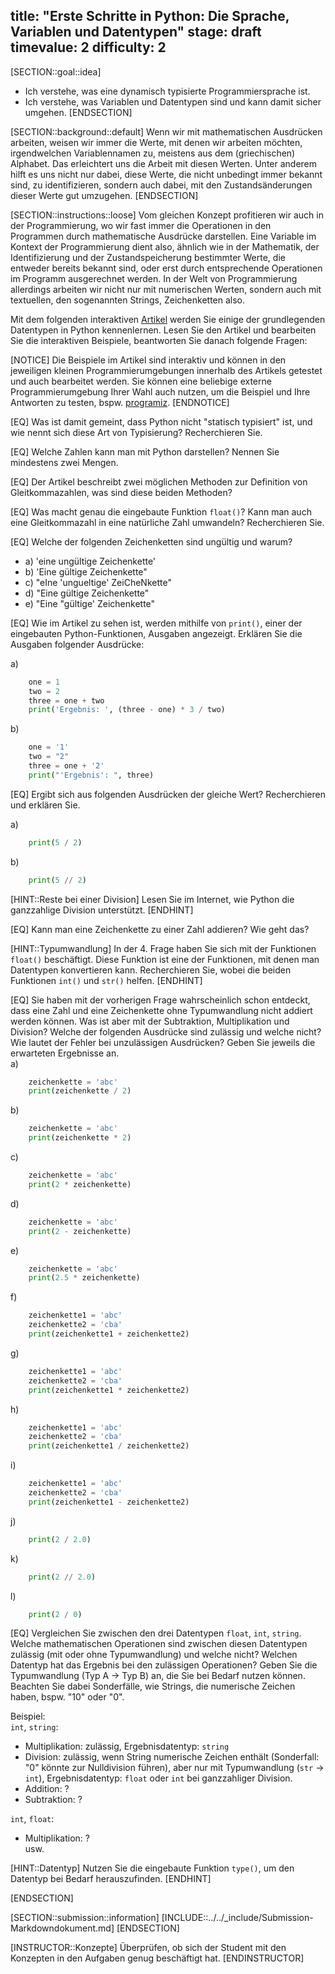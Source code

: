 title: "Erste Schritte in Python: Die Sprache, Variablen und Datentypen"
stage: draft
timevalue: 2
difficulty: 2
---
[SECTION::goal::idea]
- Ich verstehe, was eine dynamisch typisierte Programmiersprache ist.
- Ich verstehe, was Variablen und Datentypen sind und kann damit sicher umgehen.
[ENDSECTION]

[SECTION::background::default]
Wenn wir mit mathematischen Ausdrücken arbeiten, weisen wir immer die Werte, mit denen wir arbeiten möchten, irgendwelchen Variablennamen zu, meistens aus dem (griechischen) Alphabet. Das erleichtert uns die Arbeit mit diesen Werten. Unter anderem hilft es uns nicht nur dabei, diese Werte, die nicht unbedingt immer bekannt sind, zu identifizieren, sondern auch dabei, mit den Zustandsänderungen dieser Werte gut umzugehen.
[ENDSECTION]

[SECTION::instructions::loose]
Vom gleichen Konzept profitieren wir auch in der Programmierung, wo wir fast immer die Operationen in den Programmen durch mathematische Ausdrücke darstellen. Eine Variable im Kontext der Programmierung dient also, ähnlich wie in der Mathematik, der Identifizierung und der Zustandspeicherung bestimmter Werte, die entweder bereits bekannt sind, oder erst durch entsprechende Operationen im Programm ausgerechnet werden. 
In der Welt von Programmierung allerdings arbeiten wir nicht nur mit numerischen Werten, sondern auch mit textuellen, den sogenannten Strings, Zeichenketten also.

Mit dem folgenden interaktiven [Artikel](https://www.learnpython.org/en/Variables_and_Types) werden Sie einige der grundlegenden Datentypen in Python kennenlernen. Lesen Sie den Artikel und bearbeiten Sie die interaktiven Beispiele, beantworten Sie danach folgende Fragen:

[NOTICE]
Die Beispiele im Artikel sind interaktiv und können in den jeweiligen kleinen Programmierumgebungen innerhalb des Artikels getestet und auch bearbeitet werden. Sie können eine beliebige externe Programmierumgebung Ihrer Wahl auch nutzen, um die Beispiel und Ihre Antworten zu testen, bspw. [programiz](https://www.programiz.com/python-programming/online-compiler/).
[ENDNOTICE]

[EQ] Was ist damit gemeint, dass Python nicht "statisch typisiert" ist, und wie nennt sich diese Art von Typisierung? Recherchieren Sie.

[EQ] Welche Zahlen kann man mit Python darstellen? Nennen Sie mindestens zwei Mengen.

[EQ] Der Artikel beschreibt zwei möglichen Methoden zur Definition von Gleitkommazahlen, was sind diese beiden Methoden?

[EQ] Was macht genau die eingebaute Funktion `float()`? Kann man auch eine Gleitkommazahl in eine natürliche Zahl umwandeln? Recherchieren Sie.

[EQ] Welche der folgenden Zeichenketten sind ungültig und warum?

- a) 'eine ungültige Zeichenkette'
- b) 'Eine gültige Zeichenkette"
- c) "eIne 'ungueltige' ZeiCheNkette"
- d) "Eine gültige Zeichenkette"
- e) "Eine "gültige' Zeichenkette"

[EQ] Wie im Artikel zu sehen ist, werden mithilfe von `print()`, einer der eingebauten Python-Funktionen, Ausgaben angezeigt. Erklären Sie die Ausgaben folgender Ausdrücke:

a)
```python
    one = 1
    two = 2
    three = one + two
    print('Ergebnis: ', (three - one) * 3 / two)
```
b)
```python
    one = '1'
    two = "2"
    three = one + '2'
    print("'Ergebnis': ", three)
```


[EQ] Ergibt sich aus folgenden Ausdrücken der gleiche Wert? Recherchieren und erklären Sie.

a)
```python
    print(5 / 2)
```
b) 
```python
    print(5 // 2)
```

[HINT::Reste bei einer Division]
Lesen Sie im Internet, wie Python die ganzzahlige Division unterstützt.
[ENDHINT]


[EQ] Kann man eine Zeichenkette zu einer Zahl addieren? Wie geht das?

[HINT::Typumwandlung]
In der 4. Frage haben Sie sich mit der Funktionen `float()` beschäftigt. Diese Funktion ist eine der Funktionen, mit denen man Datentypen konvertieren kann. Recherchieren Sie, wobei die beiden Funktionen `int()` und `str()` helfen.
[ENDHINT]

[EQ] Sie haben mit der vorherigen Frage wahrscheinlich schon entdeckt, dass eine Zahl und eine Zeichenkette ohne Typumwandlung nicht addiert werden können. Was ist aber mit der Subtraktion, Multiplikation und Division? Welche der folgenden Ausdrücke sind zulässig und welche nicht? Wie lautet der Fehler bei unzulässigen Ausdrücken? Geben Sie jeweils die erwarteten Ergebnisse an.  
a)
```python
    zeichenkette = 'abc'
    print(zeichenkette / 2)
```
b) 
```python
    zeichenkette = 'abc'
    print(zeichenkette * 2)
```
c) 
```python
    zeichenkette = 'abc'
    print(2 * zeichenkette)
```
d) 
```python
    zeichenkette = 'abc'
    print(2 - zeichenkette)
```
e) 
```python
    zeichenkette = 'abc'
    print(2.5 * zeichenkette)
```
f) 
```python
    zeichenkette1 = 'abc'
    zeichenkette2 = 'cba'
    print(zeichenkette1 + zeichenkette2)
```
g) 
```python
    zeichenkette1 = 'abc'
    zeichenkette2 = 'cba'
    print(zeichenkette1 * zeichenkette2)
```
h) 
```python
    zeichenkette1 = 'abc'
    zeichenkette2 = 'cba'
    print(zeichenkette1 / zeichenkette2)
```
i) 
```python
    zeichenkette1 = 'abc'
    zeichenkette2 = 'cba'
    print(zeichenkette1 - zeichenkette2)
```
j) 
```python
    print(2 / 2.0)
```
k) 
```python
    print(2 // 2.0)
```
l) 
```python
    print(2 / 0)
```

[EQ] Vergleichen Sie zwischen den drei Datentypen `float`, `int`, `string`. Welche mathematischen Operationen sind zwischen diesen Datentypen zulässig (mit oder ohne Typumwandlung) und welche nicht? Welchen Datentyp hat das Ergebnis bei den zulässigen Operationen? Geben Sie die Typumwandlung (Typ A -> Typ B) an, die Sie bei Bedarf nutzen können. Beachten Sie dabei Sonderfälle, wie Strings, die numerische Zeichen haben, bspw. "10" oder "0".

Beispiel:  
`int`, `string`:  
- Multiplikation: zulässig, Ergebnisdatentyp: `string`  
- Division: zulässig, wenn String numerische Zeichen enthält (Sonderfall: "0" könnte zur Nulldivision führen), aber nur mit Typumwandlung (`str` -> `int`), Ergebnisdatentyp: `float` oder `int` bei ganzzahliger Division.   
- Addition: ?  
- Subtraktion: ?  

`int`, `float`:  
- Multiplikation: ?  
usw.  

[HINT::Datentyp]
Nutzen Sie die eingebaute Funktion `type()`, um den Datentyp bei Bedarf herauszufinden.
[ENDHINT]

[ENDSECTION]

[SECTION::submission::information]
[INCLUDE::../../_include/Submission-Markdowndokument.md]
[ENDSECTION]

[INSTRUCTOR::Konzepte]
Überprüfen, ob sich der Student mit den Konzepten in den Aufgaben genug beschäftigt hat. 
[ENDINSTRUCTOR]
